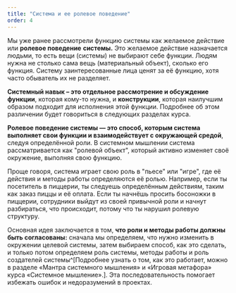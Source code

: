 ```yaml
---
title: "Система и ее ролевое поведение"
order: 4
---
```




Мы уже ранее рассмотрели функцию системы как желаемое действие или **ролевое поведение** **системы.** Это желаемое действие назначается людьми, то есть вещи (системы) не выбирают себе функции. Людям нужна не столько сама вещь (материальный объект), сколько его функция. Систему заинтересованные лица ценят за её функцию, хотя часто обыватель их не разделяет.

**Системный навык – это отдельное рассмотрение и обсуждение функции**, которая кому-то нужна, и **конструкции**, которая наилучшим образом подходит для исполнения этой функции. Подробнее об этом различении будет говориться в следующих разделах курса.

**Ролевое поведение системы — это способ, которым система выполняет свои функции и взаимодействует с окружающей средой**, следуя определённой роли. В системном мышлении система рассматривается как "ролевой объект", который активно изменяет своё окружение, выполняя свою функцию.

Проще говоря, система играет свою роль в "пьесе" или "игре", где её действия и методы работы определяются её ролью. Например, если ты посетитель в пиццерии, ты следуешь определённым действиям, таким как заказ пиццы и её оплата. Если ты начнёшь просить босоножки в пиццерии, сотрудники выйдут из своей привычной роли и начнут разбираться, что происходит, потому что ты нарушил ролевую структуру.

Основная идея заключается в том, **что роли и методы работы должны быть согласованы:** сначала мы определяем, что нужно изменить в окружении целевой системы, затем выбираем способ, как это сделать, и только потом определяем роль системы, методы работы и роль создателей системы^[Подробнее узнать о том, как это работает, можно в разделе «Мантра системного мышления» и «Игровая метафора» курса «Cистемное мышление».]. Эта последовательность помогает избежать ошибок и недоразумений в проектах.

